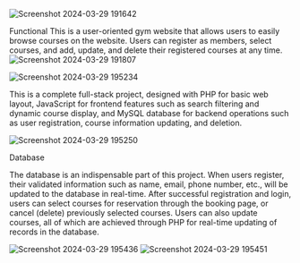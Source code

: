 
![Screenshot 2024-03-29 191642](https://github.com/Yuan0317/Fitness-Website/assets/125390414/ed3eb416-3de3-4de8-b6d3-af3564711216)

Functional
This is a user-oriented gym website that allows users to easily browse courses on the website. 
Users can register as members, select courses, and add, update, and delete their registered courses at any time.
![Screenshot 2024-03-29 191807](https://github.com/Yuan0317/Fitness-Website/assets/125390414/fdedd889-7356-41a7-8721-fbb60375d2c9)

![Screenshot 2024-03-29 195234](https://github.com/Yuan0317/Fitness-Website/assets/125390414/d804e26e-bb00-48bb-a5e9-2277d226b90d)


This is a complete full-stack project, designed with PHP for basic web layout, JavaScript for frontend features such as search filtering and dynamic course display, 
and MySQL database for backend operations such as user registration, course information updating, and deletion.

![Screenshot 2024-03-29 195250](https://github.com/Yuan0317/Fitness-Website/assets/125390414/f703262d-1786-4600-b6ef-b702a9793bfc)


Database

The database is an indispensable part of this project. When users register, their validated information such as name, email, phone number, etc., will be updated to the database in real-time. After successful registration and login, users can select courses for reservation through the booking page, or cancel (delete) previously selected courses. 
Users can also update courses, all of which are achieved through PHP for real-time updating of records in the database.

![Screenshot 2024-03-29 195436](https://github.com/Yuan0317/Fitness-Website/assets/125390414/c97196b8-828a-47b7-b85e-56ed6f932d60)
![Screenshot 2024-03-29 195451](https://github.com/Yuan0317/Fitness-Website/assets/125390414/3f83c24d-32e8-45a1-a747-5b11046277d2)


